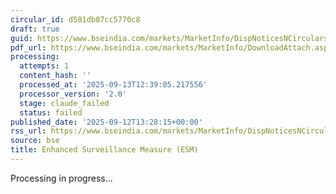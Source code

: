 ```yaml
---
circular_id: d581db07cc5770c8
draft: true
guid: https://www.bseindia.com/markets/MarketInfo/DispNoticesNCirculars.aspx?Noticeid={B8564FA6-4E73-4367-A368-DA9DF214E89E}&noticeno=20250912-94&dt=09/12/2025&icount=94&totcount=103&flag=0
pdf_url: https://www.bseindia.com/markets/MarketInfo/DownloadAttach.aspx?id=20250912-94&attachedId=a3c2a2fd-1f70-4e8d-bf56-ff262ee43f08
processing:
  attempts: 1
  content_hash: ''
  processed_at: '2025-09-13T12:39:05.217556'
  processor_version: '2.0'
  stage: claude_failed
  status: failed
published_date: '2025-09-12T13:28:15+00:00'
rss_url: https://www.bseindia.com/markets/MarketInfo/DispNoticesNCirculars.aspx?Noticeid={B8564FA6-4E73-4367-A368-DA9DF214E89E}&noticeno=20250912-94&dt=09/12/2025&icount=94&totcount=103&flag=0
source: bse
title: Enhanced Surveillance Measure (ESM)
---
```


Processing in progress...